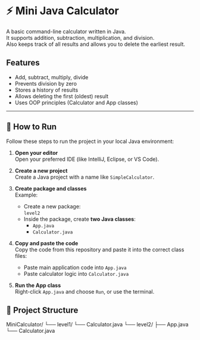 # ⚡ Mini Java Calculator

A basic command-line calculator written in Java.  
It supports addition, subtraction, multiplication, and division.  
Also keeps track of all results and allows you to delete the earliest result.

## Features

- Add, subtract, multiply, divide
- Prevents division by zero
- Stores a history of results
- Allows deleting the first (oldest) result
- Uses OOP principles (Calculator and App classes)

---

## 🚀 How to Run

Follow these steps to run the project in your local Java environment:

1. **Open your editor**  
   Open your preferred IDE (like IntelliJ, Eclipse, or VS Code).

2. **Create a new project**  
   Create a Java project with a name like `SimpleCalculator`.

3. **Create package and classes**  
     Example:
   - Create a new package:  
     `level2`
   - Inside the package, create **two Java classes**:
     - `App.java`
     - `Calculator.java`

4. **Copy and paste the code**  
   Copy the code from this repository and paste it into the correct class files:
   - Paste main application code into `App.java`
   - Paste calculator logic into `Calculator.java`

5. **Run the App class**  
   Right-click `App.java` and choose `Run`, or use the terminal.

## 📁 Project Structure

MiniCalculator/
└── level1/
└── Calculator.java
└── level2/
├── App.java
└── Calculator.java

